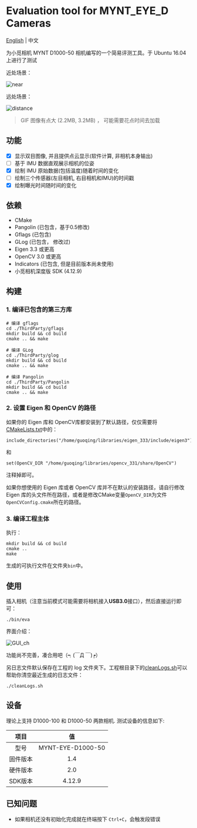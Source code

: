 # Evaluation tool for MYNT_EYE_D Cameras

[English](./ReadMe.md) | 中文

为小觅相机 MYNT D1000-50 相机编写的一个简易评测工具。于 Ubuntu 16.04 上进行了测试

近处场景：

![near](https://github.com/DreamWaterFound/MYNT_EYE_D-Cameras-Evaluation-tool/blob/master/doc/near.gif)

远处场景：

![distance](https://github.com/DreamWaterFound/MYNT_EYE_D-Cameras-Evaluation-tool/blob/master/doc/far.gif)



> GIF 图像有点大 (2.2MB, 3.2MB) ， 可能需要花点时间去加载

## 功能

- [x] 显示双目图像, 并且提供点云显示(软件计算, 非相机本身输出)
- [ ] 基于 IMU 数据直观展示相机的位姿
- [x] 绘制 IMU 原始数据(包括温度)随着时间的变化
- [ ] 绘制三个传感器(左目相机, 右目相机和IMU)的时间戳
- [x] 绘制曝光时间随时间的变化

## 依赖

- CMake
- Pangolin (已包含，基于0.5修改)
- Gflags (已包含)
- GLog (已包含， 修改过)
- Eigen 3.3 或更高
- OpenCV 3.0 或更高
- Indicators (已包含, 但是目前版本尚未使用)
- 小觅相机深度版 SDK (4.12.9)

## 构建

### 1. 编译已包含的第三方库

```
# 编译 gflags
cd ./ThirdParty/gflags 
mkdir build && cd build 
cmake .. && make 
```

```
# 编译 GLog
cd ./ThirdParty/glog 
mkdir build && cd build 
cmake .. && make 
```

```
# 编译 Pangolin
cd ./ThirdParty/Pangolin 
mkdir build && cd build 
cmake .. && make 
```

### 2. 设置 Eigen 和 OpenCV 的路径

如果你的 Eigen 库和 OpenCV库都安装到了默认路径，仅仅需要将[CMakeLists.txt](./CMakeLists.txt)中的：

```
include_directories("/home/guoqing/libraries/eigen_333/include/eigen3")
```

和

```
set(OpenCV_DIR "/home/guoqing/libraries/opencv_331/share/OpenCV")
```

注释掉即可。

如果你想使用的 Eigen 库或者 OpenCV 库并不在默认的安装路径，请自行修改 Eigen 库的头文件所在路径，或者是修改CMake变量`OpenCV_DIR`为文件`OpenCVConfig.cmake`所在的路径。

### 3. 编译工程主体

执行：

```
mkdir build && cd build
cmake ..
make
```

生成的可执行文件在文件夹`bin`中。

## 使用

插入相机（注意当前模式可能需要将相机接入**USB3.0**接口），然后直接运行即可：

```
./bin/eva
```

界面介绍：

![GUI_ch](./doc/GUI_ch.png)

功能尚不完善，凑合用吧（┑(￣Д ￣)┍）

另日志文件默认保存在工程的 log 文件夹下。工程根目录下的[cleanLogs.sh](./cleanLogs.sh)可以帮助你清空最近生成的日志文件：

```
./cleanLogs.sh
```

## 设备

理论上支持 D1000-100 和 D1000-50 两款相机. 测试设备的信息如下:

项目|值
:-:|:-:
型号|MYNT-EYE-D1000-50
固件版本|1.4
硬件版本|2.0
SDK版本|4.12.9

## 已知问题

- 如果相机还没有初始化完成就在终端按下 `Ctrl+C`，会触发段错误
